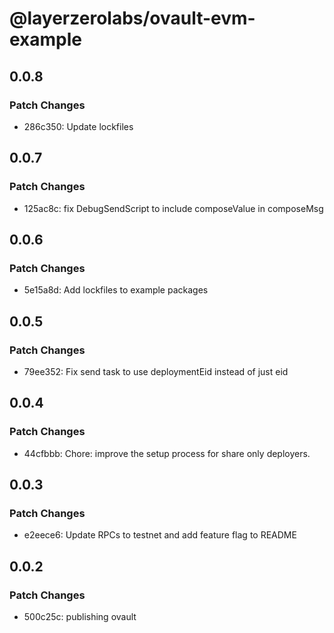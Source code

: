 # @layerzerolabs/ovault-evm-example

## 0.0.8

### Patch Changes

- 286c350: Update lockfiles

## 0.0.7

### Patch Changes

- 125ac8c: fix DebugSendScript to include composeValue in composeMsg

## 0.0.6

### Patch Changes

- 5e15a8d: Add lockfiles to example packages

## 0.0.5

### Patch Changes

- 79ee352: Fix send task to use deploymentEid instead of just eid

## 0.0.4

### Patch Changes

- 44cfbbb: Chore: improve the setup process for share only deployers.

## 0.0.3

### Patch Changes

- e2eece6: Update RPCs to testnet and add feature flag to README

## 0.0.2

### Patch Changes

- 500c25c: publishing ovault
